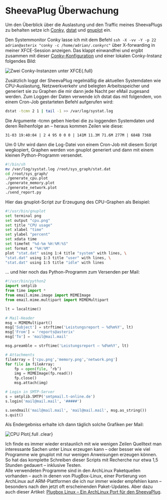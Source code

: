 # SheevaPlug Überwachung

Um den Überblick über die Auslastung und den Traffic meines SheevaPlugs zu behalten setze ich [Conky](http://conky.sourceforge.net/), [dstat](http://freshmeat.net/projects/dstat/) und [gnuplot](http://www.gnuplot.info/) ein.

Den Systemmonitor Conky lasse ich mit dem Befehl `ssh -X -vv -Y -p 22 adrian@asterix "conky -c /home/adrian/.conkyrc"` über X-forwarding in meiner XFCE-Session anzeigen. Das klappt einwandfrei und ergibt zusammen mit dieser [Conky-Konfiguration](http://adrianktools.redirectme.net/files/.conkyrc) und einer lokalen Conky-Instanz folgendes Bild:

![Zwei Conky-Instanzen unter XFCE](https://static.kummerlaender.eu/media/remote_conky.jpg){.full}

Zusätzlich loggt der SheevaPlug regelmäßig die aktuellen Systemdaten wie CPU-Auslastung, Netzwerkverkehr und belegten Arbeitsspeicher und generiert sie zu Graphen die mir dann jede Nacht per eMail zugesand werden.
Zum Loggen der Daten verwende ich dstat das mit folgendem, von einem Cron-Job gestarteten Befehl aufgerufen wird:

```sh
dstat -tcmn 2 1 | tail -1 >> /var/log/systat.log
```

Die Argumente -tcmn geben hierbei die zu loggenden Systemdaten und deren Reihenfolge an – heraus kommen Zeilen wie diese:

	31-03 19:40:04 | 2 4 95 0 0 0 | 141M 11.3M 71.6M 277M | 684B 736B

Um 0 Uhr wird dann die Log-Datei von einem Cron-Job mit diesem Script wegkopiert, Graphen werden von gnuplot generiert und dann mit einem kleinen Python-Programm versendet.

```sh
#!/bin/sh
mv /var/log/systat.log /root/sys_graph/stat.dat
cd /root/sys_graph/
./generate_cpu.plot
./generate_memory.plot
./generate_network.plot
./send_report.py
```

Hier das gnuplot-Script zur Erzeugung des CPU-Graphen als Beispiel:

```sh
#!/usr/bin/gnuplot
set terminal png
set output "cpu.png"
set title "CPU usage"
set xlabel "time"
set ylabel "percent"
set xdata time
set timefmt "%d-%m %H:%M:%S"
set format x "%H:%M"
plot "stat.dat" using 1:4 title "system" with lines, \
"stat.dat" using 1:3 title "user" with lines, \
"stat.dat" using 1:5 title "idle" with lines
```

… und hier noch das Python-Programm zum Versenden per Mail:

```python
#!/usr/bin/python2
import smtplib
from time import *
from email.mime.image import MIMEImage
from email.mime.multipart import MIMEMultipart

lt = localtime()

# Mail-Header
msg = MIMEMultipart()
msg['Subject'] = strftime('Leistungsreport – %d%m%Y', lt)
msg['From'] = 'reports@asterix'
msg['To'] = 'mail@mail.mail'

msg.preamble = strftime('Leistungsreport – %d%m%Y', lt)

# Attachments
fileArray = ['cpu.png','memory.png','network.png']
for file in fileArray:
	fp = open(file, ‘rb’)
	img = MIMEImage(fp.read())
	fp.close()
	msg.attach(img)

# Login in SMTP-Server
s = smtplib.SMTP('smtpmail.t-online.de')
s.login('mail@mail.mail', '#####')

s.sendmail('mail@mail.mail', 'mail@mail.mail', msg.as_string())
s.quit()
```

Als Endergebniss erhalte ich dann täglich solche Grafiken per Mail:

![CPU Plot](https://static.kummerlaender.eu/media/cpu_plot.jpg){.full .clear}

Ich finde es immer wieder erstaunlich mit wie wenigen Zeilen Quelltext man interessante Sachen unter Linux erzeugen kann – oder besser wie viel Programme wie gnuplot mit nur wenigen Anweisungen erzeugen können. So hat das komplette Schreiben dieser Scripts mit Recherche nur etwa 1,5 Stunden gedauert – inklusive Testen.  
Alle verwendeten Programme sind in den ArchLinux Paketquellen vorhanden – auch in denen von PlugBox-Linux, einer Portierung von ArchLinux auf ARM-Plattformen die ich nur immer wieder empfehlen kann – besonders nach den jetzt oft erscheinenden Paket-Updates. Aber dazu auch dieser Artikel: [Plugbox Linux – Ein ArchLinux Port für den SheevaPlug](/article/plugbox_linux_ein_archlinux_port_fuer_den_sheevaplug/).
